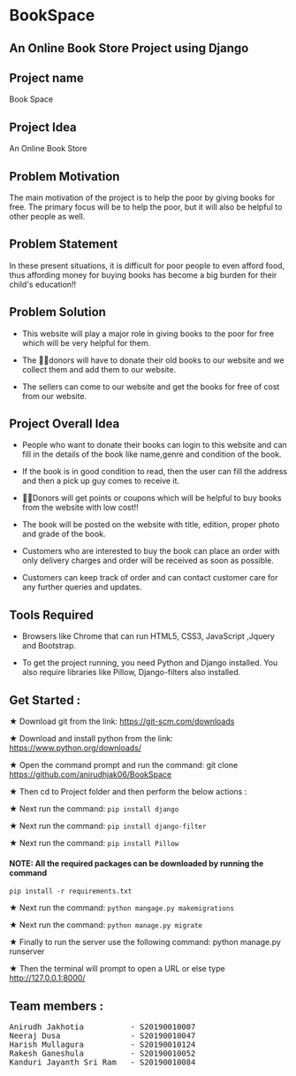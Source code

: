 # BookSpace
## An Online Book Store Project using Django

## Project name
Book Space
 
## Project Idea
An Online Book Store

## Problem Motivation 
The main motivation of the project is to help the poor by giving books for free. The primary focus will be to help the poor, but it will also be helpful to other people as well.

## Problem Statement 

In these present situations, it is difficult for poor people to even afford food, thus affording money for buying books has become a big burden for their child's education!!

## Problem Solution

- This website will play a major role in giving books to the poor for free which will be very helpful for them.

- The  👨‍💻donors will have to donate their old books to our website and we collect them and add them to our website.

- The sellers can come to our website and get the books for free of cost from our website.

## Project Overall Idea

- People who want to donate their books can login to this website and can fill in the details of the book like name,genre and condition of the book.

- If the book is in good condition to read, then the user can fill the address and then a pick up guy comes to receive it.

-  👨‍💻Donors will get points or coupons which will be helpful to buy books from the website with low cost!!

- The book will be posted on the website with title, edition, proper photo and grade of the book.

- Customers who are interested to buy the book can place an order with only delivery charges and order will be received as soon as possible.

- Customers can keep track of order and can contact customer care for any further queries and updates.

## Tools Required

- Browsers like Chrome that can run HTML5, CSS3, JavaScript ,Jquery and Bootstrap.

- To get the project running, you need Python and Django installed. You also require libraries like Pillow, Django-filters also installed.

## Get Started :

★ Download git from the link: https://git-scm.com/downloads

★ Download and install python from the link: https://www.python.org/downloads/

★ Open the command prompt and run the command: git clone https://github.com/anirudhjak06/BookSpace

★ Then cd to Project folder and then perform the below actions :

★ Next run the command: ```pip install django```

★ Next run the command: ```pip install django-filter```

★ Next run the command: ```pip install Pillow```

#### NOTE: All the required packages can be downloaded by running the command 
```pip install -r requirements.txt```

★ Next run the command: ```python mangage.py makemigrations```

★ Next run the command: ```python manage.py migrate```

★ Finally to run the server use the following command: python manage.py runserver

★ Then the terminal will prompt to open a URL or else type http://127.0.0.1:8000/

## Team members :

<pre>
Anirudh Jakhotia          - S20190010007
Neeraj Dusa               - S20190010047
Harish Mullagura          - S20190010124
Rakesh Ganeshula          - S20190010052
Kanduri Jayanth Sri Ram   - S20190010084
</pre>
